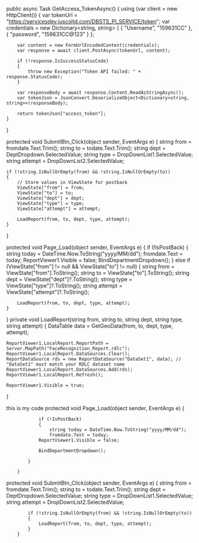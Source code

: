 public async Task<string> GetAccess_TokenAsync()
{
    using (var client = new HttpClient())
    {
        var tokenUrl = "https://servicesdev.juscoltd.com/DBSTS_PI_SERVICE/token";
        var credentials = new Dictionary<string, string>
        {
            { "Username", "159631CC" },
            { "password", "159631CC@123" }
        };

        var content = new FormUrlEncodedContent(credentials);
        var response = await client.PostAsync(tokenUrl, content);

        if (!response.IsSuccessStatusCode)
        {
            throw new Exception("Token API failed: " + response.StatusCode);
        }

        var responseBody = await response.Content.ReadAsStringAsync();
        var tokenJson = JsonConvert.DeserializeObject<Dictionary<string, string>>(responseBody);

        return tokenJson["access_token"];
    }
}




protected void SubmitBtn_Click(object sender, EventArgs e)
{
    string from = fromdate.Text.Trim();
    string to = todate.Text.Trim();
    string dept = DeptDropdown.SelectedValue;
    string type = DropDownList1.SelectedValue;
    string attempt = DropDownList2.SelectedValue;

    if (!string.IsNullOrEmpty(from) && !string.IsNullOrEmpty(to))
    {
        // Store values in ViewState for postback
        ViewState["from"] = from;
        ViewState["to"] = to;
        ViewState["dept"] = dept;
        ViewState["type"] = type;
        ViewState["attempt"] = attempt;

        LoadReport(from, to, dept, type, attempt);
    }
}

protected void Page_Load(object sender, EventArgs e)
{
    if (!IsPostBack)
    {
        string today = DateTime.Now.ToString("yyyy/MM/dd");
        fromdate.Text = today;
        ReportViewer1.Visible = false;
        BindDepartmentDropdown();
    }
    else if (ViewState["from"] != null && ViewState["to"] != null)
    {
        string from = ViewState["from"].ToString();
        string to = ViewState["to"].ToString();
        string dept = ViewState["dept"]?.ToString();
        string type = ViewState["type"]?.ToString();
        string attempt = ViewState["attempt"]?.ToString();

        LoadReport(from, to, dept, type, attempt);
    }
}
private void LoadReport(string from, string to, string dept, string type, string attempt)
{
    DataTable data = GetGeoData(from, to, dept, type, attempt);

    ReportViewer1.LocalReport.ReportPath = Server.MapPath("FaceRecognition_Report.rdlc");
    ReportViewer1.LocalReport.DataSources.Clear();
    ReportDataSource rds = new ReportDataSource("DataSet1", data); // "DataSet1" must match your RDLC dataset name
    ReportViewer1.LocalReport.DataSources.Add(rds);
    ReportViewer1.LocalReport.Refresh();

    ReportViewer1.Visible = true;
}



this is my code 
 protected void Page_Load(object sender, EventArgs e)
        {
            

                if (!IsPostBack)
                {
                    string today = DateTime.Now.ToString("yyyy/MM/dd");
                    fromdate.Text = today;
                ReportViewer1.Visible = false;

                BindDepartmentDropdown();

            }

        }

protected void SubmitBtn_Click(object sender, EventArgs e)
        {
            string from = fromdate.Text.Trim();
            string to = todate.Text.Trim();
            string dept = DeptDropdown.SelectedValue;
            string type = DropDownList1.SelectedValue; 
            string attempt = DropDownList2.SelectedValue;

            if (!string.IsNullOrEmpty(from) && !string.IsNullOrEmpty(to))
            {
                LoadReport(from, to, dept, type, attempt);
            }
        }
